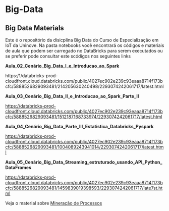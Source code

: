 # Big-Data
## Big Data Materials

Este é o repositório da disicplina Big Data do Curso de Especialização em IoT da Uninove.
Na pasta notebooks você encontrará os códigos e materiais de aula que podem ser carregado no DataBricks para serem executados ou se preferir pode consultar este scódigos nos seguintes links

**Aula_02_Cenário_Big_Data_I_e_Introducao_ao_Spark**

https:/1/databricks-prod-cloudfront.cloud.databricks.com/public/4027ec902e239c93eaaa8714f173bcfc/5888526829093481/214205630240498/2293074242061717/latest.html

**Aula_03_Cenário_Big_Data_II_e_Introducao_ao_Spark_Parte_II**

https://databricks-prod-cloudfront.cloud.databricks.com/public/4027ec902e239c93eaaa8714f173bcfc/5888526829093481/1512187168733974/2293074242061717/latest.html

**Aula_04_Cenário_Big_Data_Parte_III_Estatistica_Databricks_Pyspark**

https://databricks-prod-cloudfront.cloud.databricks.com/public/4027ec902e239c93eaaa8714f173bcfc/5888526829093481/1004089243941014/2293074242061717/latest.html

**Aula_05_Cenário_Big_Data_Streaming_estruturado_usando_API_Python_DataFrames**

https://databricks-prod-cloudfront.cloud.databricks.com/public/4027ec902e239c93eaaa8714f173bcfc/5888526829093481/1459839019398593/2293074242061717/late7st.html

Veja o material sobre [Mineração de Processos](https://github.com/DeepFluxion/Big-Data/blob/main/Notebooks/bupaR%20-%20An%C3%A1lise%20de%20Processos%20de%20Neg%C3%B3cios%20com%20R.ipynb)
